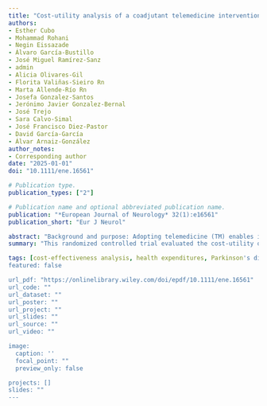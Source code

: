 ```yaml
---
title: "Cost‐utility analysis of a coadjutant telemedicine intervention for fall prevention in Parkinson’s disease"
authors:
- Esther Cubo
- Mohammad Rohani
- Negin Eissazade
- Álvaro García‐Bustillo
- José Miguel Ramírez‐Sanz
- admin
- Alicia Olivares‐Gil
- Florita Valiñas‐Sieiro Rn
- Marta Allende‐Río Rn
- Josefa Gonzalez‐Santos
- Jerónimo Javier Gonzalez‐Bernal
- José Trejo
- Sara Calvo‐Simal
- José Francisco Diez‐Pastor
- David García‐García
- Álvar Arnaiz‐González
author_notes:
- Corresponding author
date: "2025-01-01"
doi: "10.1111/ene.16561"

# Publication type.
publication_types: ["2"]

# Publication name and optional abbreviated publication name.
publication: "*European Journal of Neurology* 32(1):e16561"
publication_short: "Eur J Neurol"

abstract: "Background and purpose: Adopting telemedicine (TM) enables improved access to specialized care and reduces barriers. The aim was to assess the cost-utility of a coadjutant multidisciplinary TM programme for fall prevention compared to standard in-office visits for individuals with Parkinson's disease (PD). Methods: This was an 8-month single-blind randomized controlled trial. TM and control groups received in-office visits and standard management care at baseline, 4 and 8 months. In addition, the TM group received remote multidisciplinary visits for 4 months. Gait, motor and non-motor symptoms, daily living activities, balance and frailty were measured using PD-recommended rating scales and wearable sensors. Clinical characteristics were compared at each visit using baseline scores, gender and age as covariates. The incremental cost-effectiveness ratio (ICER) and quality-adjusted life years (QALYs) were calculated at each visit. Results: Fifty patients were included: 25 patients in the TM group (48% males, mean age 71.1 ± 9.0 years) and 25 patients in the control group (52% males, mean age 69.2 ± 9.4 years). Compared to controls, in the TM group similar QALYs were found but, in contrast, significant improvements in daily living activities, depression, apathy, freezing of gait, balance, quality of life and frailty (all p values <0.05). The use of coadjutant TM intervention in addition to in-office visits was efficient for depression, apathy, freezing of gait, balance and frailty with ICERs, ranging from 91.55 € for non-motor symptoms to 1677.4 € for frailty. Conclusions: Telemedicine could be considered an efficient coadjutant intervention for PD, especially for non-motor symptoms, enhancing health outcomes and accessibility. © 2025 The Author(s). European Journal of Neurology published by John Wiley & Sons Ltd on behalf of European Academy of Neurology."
summary: "This randomized controlled trial evaluated the cost-utility of a multidisciplinary telemedicine program added to standard care for fall prevention in Parkinson’s disease, finding that while total and direct costs were higher in the telemedicine group, the intervention was efficient in improving non-motor symptoms, gait, balance, frailty, and quality of life. The study concluded that telemedicine is a cost-effective complementary strategy for managing Parkinson’s disease, particularly for enhancing access and outcomes in non-motor domains."

tags: [cost-effectiveness analysis, health expenditures, Parkinson's disease, telemedicine]
featured: false

url_pdf: "https://onlinelibrary.wiley.com/doi/epdf/10.1111/ene.16561"
url_code: ""
url_dataset: ""
url_poster: ""
url_project: ""
url_slides: ""
url_source: ""
url_video: ""

image:
  caption: ''
  focal_point: ""
  preview_only: false

projects: []
slides: ""
---
```

